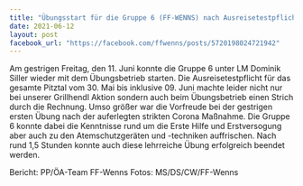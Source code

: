 ```yaml
---
title: "Übungsstart für die Gruppe 6 (FF-WENNS) nach Ausreisetestpflicht"
date: 2021-06-12
layout: post
facebook_url: "https://facebook.com/ffwenns/posts/5720198024721942"
---
```


Am gestrigen Freitag, den 11. Juni konnte die Gruppe 6 unter LM Dominik Siller wieder mit dem Übungsbetrieb starten. Die Ausreisetestpflicht für das gesamte Pitztal vom 30. Mai bis inklusive 09. Juni machte leider nicht nur bei unserer Grillhendl Aktion sondern auch beim Übungsbetrieb einen Strich durch die Rechnung. Umso größer war die Vorfreude bei der gestrigen ersten Übung nach der auferlegten strikten Corona Maßnahme. Die Gruppe 6 konnte dabei die Kenntnisse rund um die Erste Hilfe und Erstversogung aber auch zu den Atemschutzgeräten und -techniken auffrischen.
Nach rund 1,5 Stunden konnte auch diese lehrreiche Übung erfolgreich beendet werden. 

Bericht: PP/ÖA-Team FF-Wenns
Fotos: MS/DS/CW/FF-Wenns